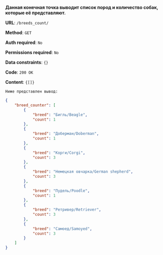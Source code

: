 **Данная конечная точка выводит список пород и количество собак, которые её представляют.**

**URL**: `/breeds_count/`

**Method**: `GET`

**Auth required**: `No`

**Permissions required**: `No`

**Data constraints**: `{}`

**Code**: `200 OK`

**Content**: `{[]}`

`Ниже представлен вывод:`

``` json
{
    "breed_counter": [
        {
            "breed": "Бигль/Beagle",
            "count": 1
        },
        {
            "breed": "Доберман/Doberman",
            "count": 1
        },
        {
            "breed": "Корги/Corgi",
            "count": 3
        },
        {
            "breed": "Немецкая овчарка/German shepherd",
            "count": 3
        },
        {
            "breed": "Пудель/Poodle",
            "count": 1
        },
        {
            "breed": "Ретривер/Retriever",
            "count": 3
        },
        {
            "breed": "Самоед/Samoyed",
            "count": 3
        }
    ]
}
```